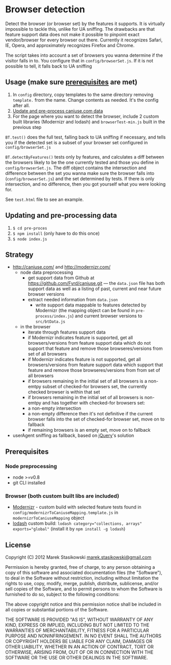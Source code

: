 # Browser detection

Detect the browser (or browser set) by the features it supports. It is virtually impossible to tackle this, unlike for UA sniffing.
The drawbacks are that feature support data does not make it possible to pinpoint exact vendor/browser for every browser out there.
Currently it recognizes Safari, IE, Opera, and approximately recognizes Firefox and Chrome.

The script takes into account a set of browsers you wanna determine if the visitor falls in to. You configure that in ``config/browserSet.js``. If it is not possible to tell, it falls back to UA sniffing

## Usage (make sure [prerequisites](#prerequisites) are met)

1. In ``config`` directory, copy templates to the same directory removing ``template.`` from the name. Change contents as needed. It's the config after all.
2. [Update and pre-process caniuse.com data](#updating-and-pre-processing-data)
3. For the page where you want to detect the browser, include 2 custom built libraries (Modernizr and lodash) and ``browserTest-min.js`` built in the previous step

``BT.test()`` does the full test, falling back to UA sniffing if necessary, and tells you if the detected set is a subset of your browser set configured in ``config/browserSet.js``

``BT.detectByFeatures()`` tests only by features, and calculates a diff between the browsers likely to be the one currently tested and those you define in ``config/browserSet.js``.
The diff object contains the intersection and difference between the set you wanna make sure the browser falls into (``config/browserSet.js``) and the set determined by tests. If there is only intersection, and no difference, then you got yourself what you were looking for.

See ``test.html`` file to see an example.

## Updating and pre-processing data
1. ``$ cd pre-proces``
2. ``$ npm install`` (only have to do this once)
3. ``$ node index.js``

## Strategy

* <http://caniuse.com/> and <http://modernizr.com/>
	* node data preprocessing
		* get support data from Github at https://github.com/Fyrd/caniuse.git — the ``data.json`` file has both support data as well as a listing of past, current and near future browser versions
		* extract needed information from ``data.json``
			* write support data mappable to features detected by Modernizr (the mapping object can be found in ``pre-process/index.js``) and current browser versions to ``src/btData.js``
	* in the browser
		* iterate through features support data
		* if Modernizr indicates feature is supported, get all browsers/versions from feature support data which do not support that feature and remove those browseres/versions from set of all browsers
		* if Modernizr indicates feature is not supported, get all browsers/versions from feature support data which support that feature and remove those browseres/versions from from set of all browsers
		* if browsers remaining in the initial set of all browsers is a non-emtpy subset of checked-for browsers set, the currently checked browser is within that set
		* if browsers remaining in the initial set of all browsers is non-emtpy and has together with checked-for browsers set:
        * a non-empty intersection
        * a non-empty difference
      then it's not definitive if the current browser falls into the set of checked-for browser set, move on to fallback
		* if remaining browsers is an empty set, move on to fallback
* userAgent sniffing as fallback, based on [jQuery](http://jquery.com)'s solution

## Prerequisites

### Node preprocessing

* node >=v0.8
* git CLI installed

### Browser (both custom built libs are included)

* [Modernizr](http://modernizr.com/) - custom build with selected feature tests found in ``config/modernizrToCaniuseMapping.template.js`` in ``modernizrToCaniuseMapping`` object
* [lodash](https://github.com/bestiejs/lodash) custom build: ``lodash category="collections, arrays" exports="global"`` (install it by ``npm install -g lodash``)

## License

Copyright (C) 2012 Marek Stasikowski <marek.stasikowski@gmail.com>

Permission is hereby granted, free of charge, to any person obtaining a copy of this software and associated documentation files (the "Software"), to deal in the Software without restriction, including without limitation the rights to use, copy, modify, merge, publish, distribute, sublicense, and/or sell copies of the Software, and to permit persons to whom the Software is furnished to do so, subject to the following conditions:

The above copyright notice and this permission notice shall be included in all copies or substantial portions of the Software.

THE SOFTWARE IS PROVIDED "AS IS", WITHOUT WARRANTY OF ANY KIND, EXPRESS OR IMPLIED, INCLUDING BUT NOT LIMITED TO THE WARRANTIES OF MERCHANTABILITY, FITNESS FOR A PARTICULAR PURPOSE AND NONINFRINGEMENT. IN NO EVENT SHALL THE AUTHORS OR COPYRIGHT HOLDERS BE LIABLE FOR ANY CLAIM, DAMAGES OR OTHER LIABILITY, WHETHER IN AN ACTION OF CONTRACT, TORT OR OTHERWISE, ARISING FROM, OUT OF OR IN CONNECTION WITH THE SOFTWARE OR THE USE OR OTHER DEALINGS IN THE SOFTWARE.